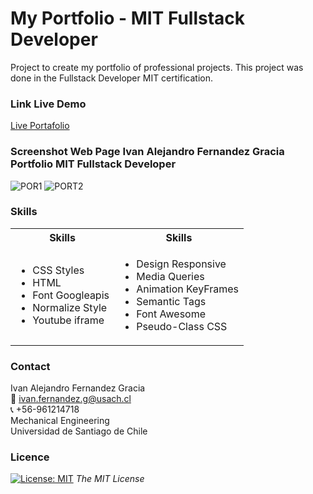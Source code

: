 # My Portfolio - MIT Fullstack Developer
Project to create my portfolio of professional projects. This project was done in the Fullstack Developer MIT certification.

<!-- Link Live Demo -->
### Link Live Demo
[Live  Portafolio](https://ivanfernandezgracia.github.io/ivanfernandezg.github.io/)

### Screenshot Web Page Ivan Alejandro Fernandez Gracia Portfolio MIT Fullstack Developer
![POR1](https://user-images.githubusercontent.com/48660555/138153960-339835c3-5404-4c9c-a6c1-34417aa9c070.PNG)
![PORT2](https://user-images.githubusercontent.com/48660555/138153968-c64e4c4e-1e5f-427f-ac52-e9a0b18a2489.PNG)


<!-- Skils -->
### Skills 
<table>
  <tbody>
    <tr>
      <th align="center">Skills</th>
      <th align="center">Skills</th>
    </tr>
    <tr>
      <td>
        <ul>
          <li>CSS Styles</li>
           <li>HTML</li>
          <li>Font Googleapis</li>
           <li>Normalize Style</li>
          <li>Youtube iframe</li>
        </ul>
      </td>
      <td>
        <ul>
          <li>Design Responsive</li>
           <li>Media Queries</li>
          <li>Animation KeyFrames</li>
           <li>Semantic Tags</li>
          <li>Font Awesome</li>
          <li>Pseudo-Class CSS</li>
        </ul>
      </td>
    </tr>
  <tbody>
<table>

<!-- CONTACT -->
<a name="conta"></a>
### Contact
Ivan Alejandro Fernandez Gracia  
:email: ivan.fernandez.g@usach.cl  
:telephone_receiver: +56-961214718  
Mechanical Engineering  
Universidad de Santiago de Chile


<!-- LICENSE -->
### Licence 
[![License: MIT](https://img.shields.io/badge/License-MIT-yellow.svg)](https://opensource.org/licenses/MIT) *The MIT License*
